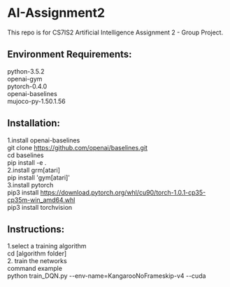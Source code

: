 # AI-Assignment2

This repo is for CS7IS2 Artificial Intelligence Assignment 2 - Group Project.

Environment Requirements:
-------------------------
python-3.5.2 <br>
openai-gym <br>
pytorch-0.4.0<br>
openai-baselines<br>
mujoco-py-1.50.1.56<br>

Installation:
-------------
1.install openai-baselines <br>
git clone https://github.com/openai/baselines.git<br>
cd baselines<br>
pip install -e .<br>
2.install grm[atari]<br>
pip install 'gym[atari]'<br>
3.install pytorch<br>
pip3 install https://download.pytorch.org/whl/cu90/torch-1.0.1-cp35-cp35m-win_amd64.whl<br>
pip3 install torchvision<br>

Instructions:
-------------
1.select a training algorithm<br>
cd [algorithm folder] <br>
2. train the networks<br>
command example<br>
python train_DQN.py --env-name=KangarooNoFrameskip-v4 --cuda<br>
